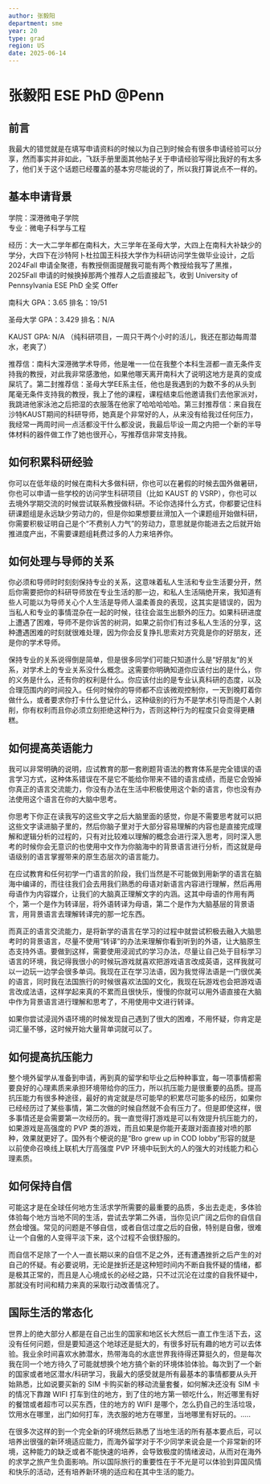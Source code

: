 ```yaml
---
author: 张毅阳
department: sme
year: 20
type: grad
region: US
date: 2025-06-14
---
```


# 张毅阳 ESE PhD @Penn

## 前言

我最大的错觉就是在填写申请资料的时候以为自己到时候会有很多申请经验可以分享，然而事实并非如此，飞跃手册里面其他帖子关于申请经验写得比我好的有太多了，他们关于这个话题已经覆盖的基本穷尽能说的了，所以我打算说点不一样的。

## 基本申请背景

学院：深港微电子学院  
专业：微电子科学与工程

经历：大一大二学年都在南科大，大三学年在圣母大学，大四上在南科大补缺少的学分，大四下在沙特阿卜杜拉国王科技大学作为科研访问学生做毕业设计，之后 2024Fall 申请全聚德，有教授侧面提醒我可能有两个教授给我写了黑推，2025Fall 申请的时候换掉那两个推荐人之后直接起飞，收到 University of Pennsylvania ESE PhD 全奖 Offer

南科大 GPA：3.65 排名：19/51

圣母大学 GPA：3.429 排名：N/A

KAUST GPA: N/A （纯科研项目，一周只干两个小时的活儿，我还在那边每周潜水，老爽了）

推荐信：南科大深港微学术导师，他是唯一一位在我整个本科生涯都一直无条件支持我的教授，对此我非常感激他，如果他哪天离开南科大了说明这地方是真的变成屎坑了。第二封推荐信：圣母大学EE系主任，他也是我遇到的为数不多的从头到尾毫无条件支持我的教授，我上了他的课程，课程结束后他邀请我们去他家派对，我跳进他家泳池之后把湿的衣服落在他家了哈哈哈哈哈。第三封推荐信：来自我在沙特KAUST期间的科研导师，她真是个非常好的人，从来没有给我过任何压力，我经常一两周时间一点活都没干什么都没说，我最后毕设一周之内把一个新的半导体材料的器件做工作了她也很开心，写推荐信非常支持我。

## 如何积累科研经验

你可以在低年级的时候在南科大多做科研，你也可以在暑假的时候去国外做暑研，你也可以申请一些学校的访问学生科研项目（比如 KAUST 的 VSRP），你也可以去境外学期交流的时候尝试联系教授做科研。不论你选择什么方式，你都要记住科研课题组是永远缺少劳动力的，但是你如果想要丝滑加入一个课题组开始做科研，你需要积极证明自己是个“不费别人力气”的劳动力，意思就是你能进去之后就开始推进度产出，不需要课题组耗费过多的人力来培养你。

## 如何处理与导师的关系

你必须和导师时时刻刻保持专业的关系，这意味着私人生活和专业生活要分开，然后你需要把你的科研导师放在专业生活的那一边，和私人生活隔绝开来，我知道有些人可能以为导师关心个人生活是导师人温柔善良的表现，这其实是错误的，因为当私人和专业的事情混杂在一起的时候，往往会滋生出额外的压力。如果科研进度上遭遇了困难，导师不是你诉苦的树洞，如果之前你们有过多私人生活的分享，这种遭遇困难的时刻就很难处理，因为你会反复挣扎思索对方究竟是你的好朋友，还是你的学术导师。

保持专业的关系说得倒是简单，但是很多同学们可能只知道什么是“好朋友”的关系，对学术上的专业关系没什么概念。这需要你明确知道你应该付出的是什么，你的义务是什么，还有你的权利是什么。你应该付出的是专业认真科研的态度，以及合理范围内的时间投入。任何时候你的导师都不应该微观控制你，一天到晚盯着你做什么，或者要求你打卡什么登记什么，这种级别的行为不是学术引导而是个人剥削，你有权利而且你必须立刻拒绝这种行为，否则这种行为的程度只会变得更糟糕。

## 如何提高英语能力

我可以非常明确的说明，应试教育的那一套刷题背语法的教育体系是完全错误的语言学习方式，这种体系错误在不是它不能给你带来不错的语言成绩，而是它会毁掉你真正的语言交流能力，你没有办法在生活中积极使用这个新的语言，你也没有办法使用这个语言在你的大脑中思考。

你思考下你正在读我写的这些文字之后大脑里面的感觉，你是不需要思考就可以把这些文字读进脑子里的，然后你脑子里对于大部分容易理解的内容也是直接完成理解和逻辑分析的过程的，只有对比较难以理解的概念会进行深入思考，同时深入思考的时候你会无意识的也使用中文作为你脑海中的背景语言进行分析，而这就是母语级别的语言掌握带来的原生态层次的语言能力。

在应试教育和任何初学一门语言的阶段，我们当然是不可能做到用新学的语言在脑海中编译的，而往往我们会去用我们熟悉的母语对新语言内容进行理解，然后再用母语作为内容媒介，让我们的大脑真正理解文字的内涵。这其中母语的作用有两个，第一个是作为转译层，将外语转译为母语，第二个是作为大脑基层的背景语言，用背景语言去理解转译完的那一坨东西。

而真正的语言交流能力，是将新学的语言在学习的过程中就尝试积极去融入大脑思考时的背景语言，尽量不使用“转译”的办法来理解你看到听到的外语，让大脑原生态支持外语。要做到这样，需要使用浸润式的学习办法，尽量让自己处于目标学习语言的环境，我记得我很小的时候玩游戏就喜欢把游戏语言改成英语，这样我就可以一边玩一边学会很多单词。我现在正在学习法语，因为我觉得法语是一门很优美的语言，同时我在法国旅行的时候很喜欢法国的文化，我现在玩游戏也会把游戏语言改成法语，这样学起来真的不累而且很快乐，慢慢的你就可以用外语直接在大脑中作为背景语言进行理解和思考了，不用使用中文进行转译。

如果你尝试浸润外语环境的时候发现自己遇到了很大的困难，不用怀疑，你肯定是词汇量不够，这时候开始大量背单词就可以了。

## 如何提高抗压能力

整个境外留学从准备到申请，再到真的留学和毕业之后种种事宜，每一项事情都需要良好的心理素质来承担环境带给你的压力，所以抗压能力是很重要的品质。提高抗压能力有很多种途径，最好的肯定就是尽可能早的积累尽可能多的经历，如果你已经经历过了某些事情，第二次做的时候自然就不会有压力了。但是即使这样，很多事情还是会需要第一次经历的。我一直觉得打游戏是可以有效提升抗压能力的，如果游戏是高强度的 PVP 类的游戏，而且如果是你能开麦跟对面直接对喷的那种，效果就更好了。国外有个梗说的是“Bro grew up in COD lobby”形容的就是以前使命召唤线上联机大厅高强度 PVP 环境中玩到大的人的强大的对线能力和心理素质。

## 如何保持自信

可能这才是在全球任何地方生活求学所需要的最重要的品质，多出去走走，多体验体验每个地方当地不同的生活，尝试去学第二外语，当你见识广阔之后你的自信自然会增强。常见的问题是不够自信，或者自信过度之后的自傲，特别是自傲，很难让一个自傲的人变得平淡下来，这个过程不会很舒服的。

而自信不足除了一个人一直长期以来的自信不足之外，还有遭遇挫折之后产生的对自己的怀疑。有必要说明，无论是挫折还是这种短时间内不断自我怀疑的情绪，都是极其正常的，而且是人心境成长的必经之路，只不过沉沦在过度的自我怀疑中，那就没有时间和精力来真的采取行动改善情况了。

## 国际生活的常态化

世界上的绝大部分人都是在自己出生的国家和地区长大然后一直工作生活下去，这没有任何问题，但是要知道这个地球还是挺大的，有很多好玩有趣的地方可以去体验。我业余时间喜欢水肺潜水，热带海岛的水底世界我待得还算挺久的，但是每次我在同一个地方待久了可能就想换个地方搞个新的环境体验体验。每次到了一个新的国家或者地区潜水/科研学习，我最大的感受就是所有最基本的事情都要从头开始熟悉，比如说要买新的 SIM 卡购买新的移动流量套餐，如何解决还没有 SIM 卡的情况下靠蹭 WIFI 打车到住的地方，到了住的地方第一顿吃什么，附近哪里有好的餐馆或者超市可以买东西，住的地方的 WIFI 是哪个，怎么扔自己的生活垃圾，饮用水在哪里，出门如何打车，洗衣服的地方在哪里，当地哪里有好玩的。.....

在很多次这样的到一个完全新的环境然后熟悉了当地生活的所有基本要点后，可以培养出很强的新环境适应能力，而海外留学对于不少同学来说会是一个非常新的环境，这种能力的缺乏或者不能快速的培养，会导致极度的情绪波动，从而对在海外的求学之旅产生负面影响。所以国际旅行的重要性在于不光是可以体验到异国风情和快乐的活动，还有培养新环境的适应和在其中生活的能力。
